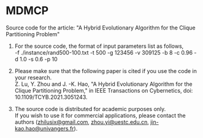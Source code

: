 # MDMCP
Source code for the article: "A Hybrid Evolutionary Algorithm for the Clique Partitioning Problem" 

1. For the source code, the format of input parameters list as follows,    
   -f ./instance/rand500-100.txt -t 500 -g 123456 -v 309125 -b 8 -c 0.96 -d 1.0 -s 0.6 -p 10
  
2. Please make sure that the following paper is cited if you use the code in your research.    
   Z. Lu, Y. Zhou and J. -K. Hao, "A Hybrid Evolutionary Algorithm for the Clique Partitioning Problem," in IEEE Transactions on Cybernetics, doi: 10.1109/TCYB.2021.3051243.

3. The source code is distributed for academic purposes only.    
   If you wish to use it for commercial applications, please contact the authors (zhilusix@gmail.com, zhou.yi@uestc.edu.cn, jin-kao.hao@univangers.fr).
